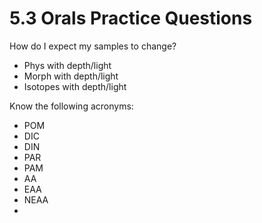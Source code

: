 # 5.3 Orals Practice Questions

How do I expect my samples to change?&#x20;

* Phys with depth/light
* Morph with depth/light
* Isotopes with depth/light&#x20;



Know the following acronyms:

* POM
* DIC
* DIN
* PAR
* PAM
* AA
* EAA
* NEAA
*
